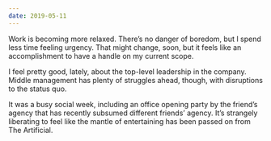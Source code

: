 ```yaml
---
date: 2019-05-11
---
```


Work is becoming more relaxed. There’s no danger of boredom, but I spend less time feeling urgency. That might change, soon, but it feels like an accomplishment to have a handle on my current scope.

I feel pretty good, lately, about the top-level leadership in the company. Middle management has plenty of struggles ahead, though, with disruptions to the status quo.

It was a busy social week, including an office opening party by the friend’s agency that has recently subsumed different friends’ agency. It’s strangely liberating to feel like the mantle of entertaining has been passed on from The Artificial.
